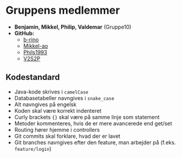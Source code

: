 # Gruppens medlemmer
- **Benjamin, Mikkel, Philip, Valdemar** (Gruppe10)
- **GitHub:**
    - [b-rino](https://github.com/b-rino)
    - [Mikkel-ao](https://github.com/Mikkel-ao)
    - [Phils1993](https://github.com/Phils1993)
    - [V2S2P](https://github.com/V2S2P)

## Kodestandard
- Java-kode skrives i `camelCase`
- Databasetabeller navngives i `snake_case`
- Alt navngives på engelsk
- Koden skal være korrekt indenteret
- Curly brackets `{}` skal være på samme linje som statement
- Metoder kommenteres, hvis de er mere avancerede end get/set
- Routing hører hjemme i controllers
- Git commits skal forklare, hvad der er lavet
- Git branches navngives efter den feature, man arbejder på (f.eks. `feature/login`)
